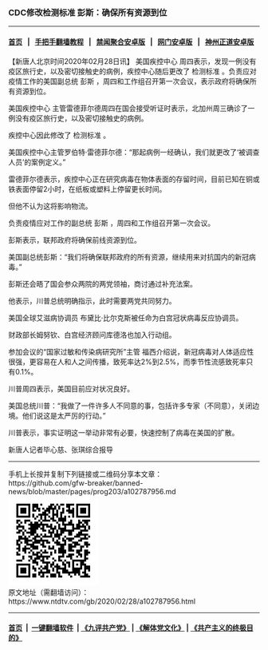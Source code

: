 ### CDC修改检测标准 彭斯：确保所有资源到位
------------------------

#### [首页](https://github.com/gfw-breaker/banned-news/blob/master/README.md) &nbsp;&nbsp;|&nbsp;&nbsp; [手把手翻墙教程](https://github.com/gfw-breaker/guides/wiki) &nbsp;&nbsp;|&nbsp;&nbsp; [禁闻聚合安卓版](https://github.com/gfw-breaker/bn-android) &nbsp;&nbsp;|&nbsp;&nbsp; [网门安卓版](https://github.com/oGate2/oGate) &nbsp;&nbsp;|&nbsp;&nbsp; [神州正道安卓版](https://github.com/SzzdOgate/update) 



<div><div class="post_content" itemprop="articleBody">
 <p>
  【新唐人北京时间2020年02月28日讯】
  <ok href="https://www.ntdtv.com/gb/美国疾控中心.htm">
   美国疾控中心
  </ok>
  周四表示，发现一例没有疫区旅行史，以及密切接触史的病例，疾控中心随后更改了
  <ok href="https://www.ntdtv.com/gb/检测标准.htm">
   检测标准
  </ok>
  。负责应对疫情工作的美国副总统
  <ok href="https://www.ntdtv.com/gb/彭斯.htm">
   彭斯
  </ok>
  ，周四和工作组召开第一次会议，表示政府将确保所有资源到位。
 </p>
 <p>
  <ok href="https://www.ntdtv.com/gb/美国疾控中心.htm">
   美国疾控中心
  </ok>
  主管雷德菲尔德周四在国会接受听证时表示，北加州周三确诊了一例没有疫区旅行史，以及密切接触史的病例。
 </p>
 <p>
  疾控中心因此修改了
  <ok href="https://www.ntdtv.com/gb/检测标准.htm">
   检测标准
  </ok>
  。
 </p>
 <p>
  美国疾控中心主管罗伯特·雷德菲尔德：“那起病例一经确认，我们就更改了‘被调查人员’的案例定义。”
 </p>
 <p>
  雷德菲尔德表示，疾控中心正在研究病毒在物体表面的存留时间，目前已知在铜或铁表面停留2小时，在纸板或塑料上停留更长时间。
 </p>
 <p>
  但他不认为这将影响物流。
 </p>
 <p>
  负责疫情应对工作的副总统
  <ok href="https://www.ntdtv.com/gb/彭斯.htm">
   彭斯
  </ok>
  ，周四和工作组召开第一次会议。
 </p>
 <p>
  彭斯表示，联邦政府将确保前线资源到位。
 </p>
 <p>
  美国副总统彭斯：“我们将确保联邦政府的所有资源，继续用来对抗国内的新冠病毒。”
 </p>
 <p>
  彭斯还会晤了国会参众两院的两党领袖，商讨通过补充法案。
 </p>
 <p>
  他表示，川普总统明确指示，此时需要两党共同努力。
 </p>
 <p>
  美国全球艾滋病协调员 布黛比·比尔克斯被任命为白宫冠状病毒反应协调员。
 </p>
 <p>
  财政部长姆努钦、白宫经济顾问库德洛也加入行动组。
 </p>
 <p>
  参加会议的“国家过敏和传染病研究所”主管 福西介绍说，新冠病毒对人体适应性很强，更容易在人和人之间传播，致死率达2%到2.5%，而季节性流感致死率只有0.1%。
 </p>
 <p>
  川普周四表示，美国目前应对状况良好。
 </p>
 <p>
  美国总统川普：“我做了一件许多人不同意的事，包括许多专家（不同意），关闭边境。他们说这是太严厉的行动。”
 </p>
 <p>
  川普表示，事实证明这一举动非常有必要，快速控制了病毒在美国的扩散。
 </p>
 <p>
  新唐人记者毕心慈、张琪综合报导
 </p>
 <div class="single_ad">
 </div>
</div>
</div>
<hr/>
手机上长按并复制下列链接或二维码分享本文章：<br/>
https://github.com/gfw-breaker/banned-news/blob/master/pages/prog203/a102787956.md <br/>
<a href='https://github.com/gfw-breaker/banned-news/blob/master/pages/prog203/a102787956.md'><img src='https://github.com/gfw-breaker/banned-news/blob/master/pages/prog203/a102787956.md.png'/></a> <br/>
原文地址（需翻墙访问）：https://www.ntdtv.com/gb/2020/02/28/a102787956.html


------------------------
#### [首页](https://github.com/gfw-breaker/banned-news/blob/master/README.md) &nbsp;|&nbsp; [一键翻墙软件](https://github.com/gfw-breaker/nogfw/blob/master/README.md) &nbsp;| [《九评共产党》](https://github.com/gfw-breaker/9ping.md/blob/master/README.md#九评之一评共产党是什么) | [《解体党文化》](https://github.com/gfw-breaker/jtdwh.md/blob/master/README.md) | [《共产主义的终极目的》](https://github.com/gfw-breaker/gczydzjmd.md/blob/master/README.md)


<img src='http://gfw-breaker.win/banned-news/pages/prog203/a102787956.md' width='0px' height='0px'/>